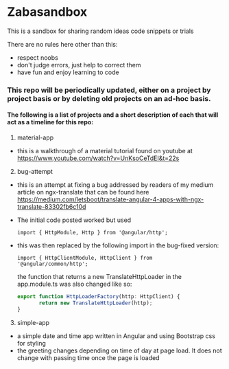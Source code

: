 # Zabasandbox
This is a sandbox for sharing random ideas code snippets or trials

There are no rules here other than this:

* respect noobs
* don't judge errors, just help to correct them
* have fun and enjoy learning to code

### This repo will be periodically updated, either on a project by project basis or by deleting old projects on an ad-hoc basis.

#### The following is a list of projects and a short description of each that will act as a timeline for this repo:
1. material-app
* this is a walkthrough of a material tutorial found on youtube at https://www.youtube.com/watch?v=UnKsoCeTdEI&t=22s
2. bug-attempt
* this is an attempt at fixing a bug addressed by readers of my medium article on ngx-translate that can be found here https://medium.com/letsboot/translate-angular-4-apps-with-ngx-translate-83302fb6c10d
* The initial code posted worked but used

   ```import { HttpModule, Http } from '@angular/http';```
* this was then replaced by the following import in the bug-fixed version:

  ```import { HttpClientModule, HttpClient } from '@angular/common/http';```

  the function that returns a new TranslateHttpLoader in the app.module.ts was also changed like so:

  ```javascript
  export function HttpLoaderFactory(http: HttpClient) {
         return new TranslateHttpLoader(http);
  }
  ```

3. simple-app
  * a simple date and time app written in Angular and using Bootstrap css for styling
  * the greeting changes depending on time of day at page load. It does not change with passing time once the page is loaded
